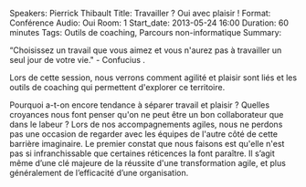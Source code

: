 Speakers: Pierrick Thibault
Title: Travailler ? Oui avec plaisir !
Format: Conférence
Audio: Oui
Room: 1
Start_date: 2013-05-24 16:00
Duration: 60 minutes
Tags: Outils de coaching, Parcours non-informatique
Summary:

“Choisissez un travail que vous aimez et vous n'aurez pas à travailler un seul jour de votre vie." - Confucius . 

Lors de cette session, nous verrons comment agilité et plaisir sont liés et les outils de coaching qui permettent d'explorer ce territoire. 

Pourquoi a-t-on encore tendance à séparer travail et plaisir ?
Quelles croyances nous font penser qu'on ne peut être un bon collaborateur que dans le labeur ?
Lors de nos accompagnements agiles, nous ne perdons pas une occasion de regarder avec les équipes de l'autre côté de cette barrière imaginaire.
Le premier constat que nous faisons est qu'elle n'est pas si infranchissable que certaines réticences la font paraître.
Il s’agit même d’une clé majeure de la réussite d'une transformation agile, et plus généralement de l’efficacité d’une organisation.
